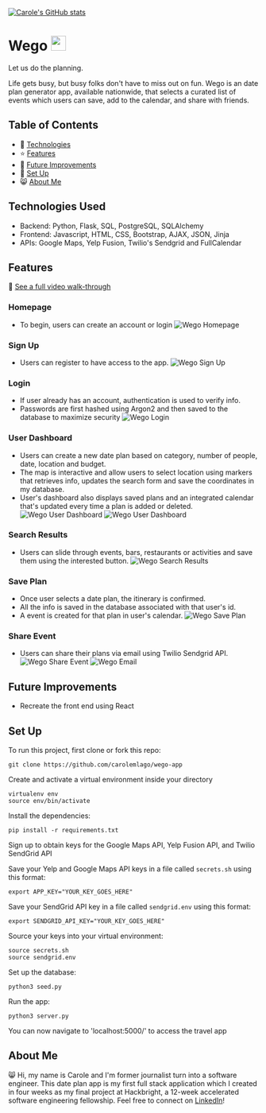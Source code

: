 [![Carole's GitHub stats](https://github-readme-stats.vercel.app/api?username=carolemlago)](https://github.com/carolemlago/github-readme-stats)

# Wego <img src="/static/img/wego-black-logo.png" width="30">
Let us do the planning.

Life gets busy, but busy folks don't have to miss out on fun. Wego is an date plan generator app, available nationwide, that selects a curated list of events which users can save, add to the calendar, and share with friends.
## Table of Contents
* 🤖 [Technologies](#technologies-used)
* ⭐ [Features](#features)
* 🚀 [Future Improvements](#future-improvements)
* 📖 [Set Up](#set-up)
* 😸 [About Me](#about-me)
## Technologies Used
* Backend: Python, Flask, SQL, PostgreSQL, SQLAlchemy
* Frontend: Javascript, HTML, CSS, Bootstrap, AJAX, JSON, Jinja
* APIs: Google Maps, Yelp Fusion, Twilio's Sendgrid and FullCalendar
## Features
🎥 [See a full video walk-through](https://www.youtube.com/watch?v=5Qs-WGbvJzc)

### Homepage
* To begin, users can create an account or login
![Wego Homepage](/static/img/homepage.png)

### Sign Up
* Users can register to have access to the app.
![Wego Sign Up](/static/img/signup.png)

### Login
* If user already has an account, authentication is used to verify info.
* Passwords are first hashed using Argon2 and then saved to the database to maximize security
![Wego Login](/static/img/login.png)

### User Dashboard
* Users can create a new date plan based on category, number of people, date, location and budget.
* The map is interactive and allow users to select location using markers that retrieves info, updates the search form and save the coordinates in my database.
* User's dashboard also displays saved plans and an integrated calendar that's updated every time a plan is added or deleted.
![Wego User Dashboard](/static/img/user-profile1.png)
![Wego User Dashboard](/static/img/user-profile2.png)

### Search Results 
* Users can slide through events, bars, restaurants or activities and save them using the interested button.
![Wego Search Results](/static/img/search-results.png)

### Save Plan
* Once user selects a date plan, the itinerary is confirmed.
* All the info is saved in the database associated with that user's id.
* A event is created for that plan in user's calendar.
![Wego Save Plan](/static/img/save-plan.png)

### Share Event
* Users can share their plans via email using Twilio Sendgrid API.
![Wego Share Event](/static/img/modal-share.png)
![Wego Email](/static/img/email.png)

## Future Improvements
* Recreate the front end using React

## Set Up
To run this project, first clone or fork this repo:
```
git clone https://github.com/carolemlago/wego-app
```
Create and activate a virtual environment inside your directory
```
virtualenv env
source env/bin/activate
```
Install the dependencies:
```
pip install -r requirements.txt
```
Sign up to obtain keys for the Google Maps API, Yelp Fusion API, and Twilio SendGrid API

Save your Yelp and Google Maps API keys in a file called `secrets.sh` using this format:
```
export APP_KEY="YOUR_KEY_GOES_HERE"
```
Save your SendGrid API key in a file called `sendgrid.env` using this format:
```
export SENDGRID_API_KEY="YOUR_KEY_GOES_HERE"
```
Source your keys into your virtual environment:
```
source secrets.sh
source sendgrid.env
```
Set up the database:
```
python3 seed.py
```
Run the app:
```
python3 server.py
```
You can now navigate to 'localhost:5000/' to access the travel app

## About Me
😸 Hi, my name is Carole and I'm former journalist turn into a software engineer. This date plan app is my first full stack application which I created in four weeks as my final project at Hackbright, a 12-week accelerated software engineering fellowship. Feel free to connect on [LinkedIn](https://www.linkedin.com/in/carolelago/)!
